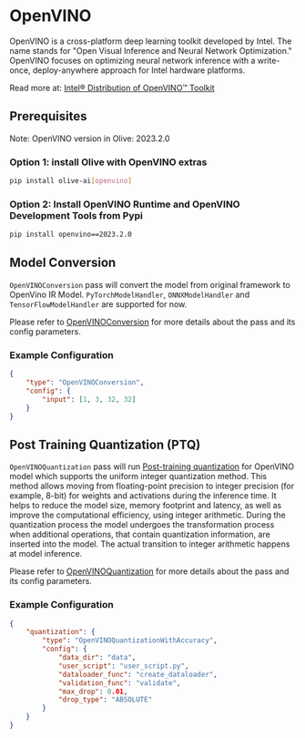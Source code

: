 # OpenVINO

OpenVINO is a cross-platform deep learning toolkit developed by Intel. The name stands for "Open Visual Inference and Neural Network
Optimization." OpenVINO focuses on optimizing neural network inference with a write-once, deploy-anywhere approach for Intel hardware
platforms.

Read more at: [Intel® Distribution of OpenVINO™ Toolkit](https://www.intel.com/content/www/us/en/developer/tools/openvino-toolkit/overview.html)


## Prerequisites
Note: OpenVINO version in Olive: 2023.2.0

### Option 1: install Olive with OpenVINO extras
```bash
pip install olive-ai[openvino]
```

### Option 2: Install OpenVINO Runtime and OpenVINO Development Tools from Pypi
```bash
pip install openvino==2023.2.0
```


## Model Conversion
`OpenVINOConversion` pass will convert the model from original framework to OpenVino IR Model. `PyTorchModelHandler`, `ONNXModelHandler` and
`TensorFlowModelHandler` are supported for now.

Please refer to [OpenVINOConversion](openvino_conversion) for more details about the pass and its config parameters.

### Example Configuration
```json
{
    "type": "OpenVINOConversion",
    "config": {
        "input": [1, 3, 32, 32]
    }
}
```

## Post Training Quantization (PTQ)
`OpenVINOQuantization` pass will run [Post-training quantization](https://docs.openvino.ai/2023.3/ptq_introduction.html) for OpenVINO model which supports the uniform integer quantization method.
This method allows moving from floating-point precision to integer precision (for example, 8-bit) for weights and activations during the
inference time. It helps to reduce the model size, memory footprint and latency, as well as improve the computational efficiency, using
integer arithmetic. During the quantization process the model undergoes the transformation process when additional operations, that contain
quantization information, are inserted into the model. The actual transition to integer arithmetic happens at model inference.

Please refer to [OpenVINOQuantization](openvino_quantization) for more details about the pass and its config parameters.

### Example Configuration
```json
{
    "quantization": {
        "type": "OpenVINOQuantizationWithAccuracy",
        "config": {
            "data_dir": "data",
            "user_script": "user_script.py",
            "dataloader_func": "create_dataloader",
            "validation_func": "validate",
            "max_drop": 0.01,
            "drop_type": "ABSOLUTE"
        }
    }
}
```

